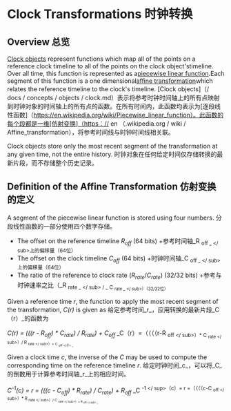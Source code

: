  
# Clock Transformations  时钟转换 

 
## Overview  总览 

[Clock objects](/docs/concepts/objects/clock.md) represent functions which map all of the points on a reference clock timeline to all of the points on the clock object'stimeline.  Over all time, this function is represented as a[piecewise linear function](https://en.wikipedia.org/wiki/Piecewise_linear_function).Each segment of this function is a one dimensional[affine transformation](https://en.wikipedia.org/wiki/Affine_transformation)which relates the reference timeline to the clock's timeline. [Clock objects]（/ docs / concepts / objects / clock.md）表示将参考时钟时间轴上的所有点映射到时钟对象的时间轴上的所有点的函数。在所有时间内，此函数均表示为[逐段线性函数]（https://en.wikipedia.org/wiki/Piecewise_linear_function）。此函数的每个段都是一维[仿射变换]（https：// en （.wikipedia.org / wiki / Affine_transformation），将参考时间线与时钟时间线相关联。

Clock objects store only the most recent segment of the transformation at any given time, not the entire history. 时钟对象在任何给定时间仅存储转换的最新片段，而不存储整个历史记录。

 
## Definition of the Affine Transformation  仿射变换的定义 

A segment of the piecewise linear function is stored using four numbers.  分段线性函数的一部分使用四个数字存储。

 
 + The offset on the reference timeline _R<sub>off_</sub> (64 bits)  +参考时间轴_R <sub> off _ </ sub>上的偏移量（64位）
 + The offset on the clock timeline _C<sub>off_</sub> (64 bits)  +时钟时间轴_C <sub> off _ </ sub>上的偏移量（64位）
 + The ratio of the reference to clock rate (_R<sub>rate_</sub>/_C<sub>rate_</sub>) (32/32 bits)  +参考与时钟速率之比（_R <sub> rate _ </ sub> / _ C <sub> rate _ </ sub>）（32/32位）

Given a reference time _r_, the function to apply the most recent segment of the transformation, _C(r)_ is given as 给定参考时间_r_，应用转换的最新片段_C（r）_的函数为

_C(r) = (((r - R<sub>off</sub>) * C<sub>rate</sub>) / R<sub>rate</sub>) + C<sub>off</sub>_  _C（r）=（（（（r-R <sub> off </ sub>）* C <sub> rate </ sub>）/ R <sub> rate </ sub>）+ C <sub> off </子> _

Given a clock time _c_, the inverse of the _C_ may be used to compute the corresponding time on the reference timeline _r_. 给定时钟时间_c_，可以将_C_的倒数用于计算参考时间轴_r_上的相应时间。

_C<sup>-1</sup>(c) = r = (((c - C<sub>off</sub>) * R<sub>rate</sub>) / C<sub>rate</sub>) + R<sub>off</sub>_  _C <sup> -1 </ sup>（c）= r =（（（（c-C <sub> off </ sub>）* R <sub> rate </ sub>）/ C <sub> rate </ sub>）+ R <sub> off </ sub> _

